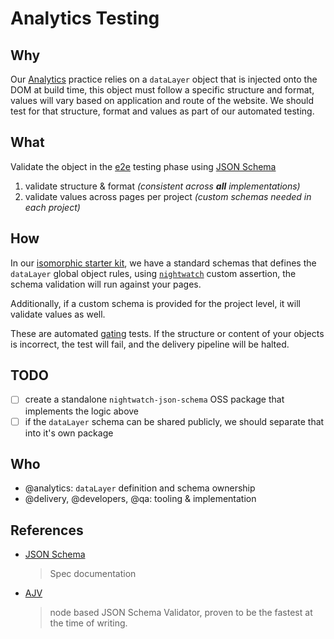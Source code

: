 # Analytics Testing

## Why

Our [Analytics](../analytics/) practice relies on a `dataLayer` object that is injected onto the DOM at build time, this object must follow a specific structure and format, values will vary based on application and route of the website. We should test for that structure, format and values as part of our automated testing.

## What

Validate the object in the [e2e](e2e.md) testing phase using [JSON Schema][json-schema]

1. validate structure & format _(consistent across **all** implementations)_
2. validate values across pages per project _(custom schemas needed in each project)_

## How

In our [isomorphic starter kit][starter-kit], we have a standard schemas that defines the `dataLayer` global object rules, using [`nightwatch`][nightwatch] custom assertion, the schema validation will run against your pages.

Additionally, if a custom schema is provided for the project level, it will validate values as well. 

These are automated [gating](../process/continuous-delivery.md#automated-gating) tests. If the structure or content of your objects is incorrect, the test will fail, and the delivery pipeline will be halted.

## TODO

- [ ] create a standalone `nightwatch-json-schema` OSS package that implements the logic above
- [ ] if the `dataLayer` schema can be shared publicly, we should separate that into it's own package  

## Who

- @analytics: `dataLayer` definition and schema ownership
- @delivery, @developers, @qa: tooling & implementation

## References

- [JSON Schema][json-schema]
  > Spec documentation

- [AJV][ajv]
  > node based JSON Schema Validator, proven to be the fastest at the time of writing.

[ajv]: https://github.com/epoberezkin/ajv
[json-schema]: http://json-schema.org/
[starter-kit]: https://github.com/telusdigital/telus-isomorphic-starter-kit
[nightwatch]: https://github.com/nightwatchjs/nightwatch